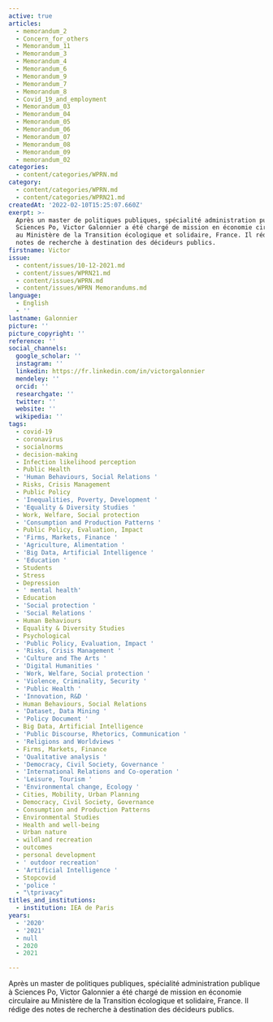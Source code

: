 ```yaml
---
active: true
articles:
  - memorandum_2
  - Concern_for_others
  - Memorandum_11
  - Memorandum_3
  - Memorandum_4
  - Memorandum_6
  - Memorandum_9
  - Memorandum_7
  - Memorandum_8
  - Covid_19_and_employment
  - Memorandum_03
  - Memorandum_04
  - Memorandum_05
  - Memorandum_06
  - Memorandum_07
  - Memorandum_08
  - Memorandum_09
  - memorandum_02
categories:
  - content/categories/WPRN.md
category:
  - content/categories/WPRN.md
  - content/categories/WPRN21.md
createdAt: '2022-02-10T15:25:07.660Z'
exerpt: >-
  Après un master de politiques publiques, spécialité administration publique à
  Sciences Po, Victor Galonnier a été chargé de mission en économie circulaire
  au Ministère de la Transition écologique et solidaire, France. Il rédige des
  notes de recherche à destination des décideurs publics.
firstname: Victor
issue:
  - content/issues/10-12-2021.md
  - content/issues/WPRN21.md
  - content/issues/WPRN.md
  - content/issues/WPRN Memorandums.md
language:
  - English
  - ''
lastname: Galonnier
picture: ''
picture_copyright: ''
reference: ''
social_channels:
  google_scholar: ''
  instagram: ''
  linkedin: https://fr.linkedin.com/in/victorgalonnier
  mendeley: ''
  orcid: ''
  researchgate: ''
  twitter: ''
  website: ''
  wikipedia: ''
tags:
  - covid-19
  - coronavirus
  - socialnorms
  - decision-making
  - Infection likelihood perception
  - Public Health
  - 'Human Behaviours, Social Relations '
  - Risks, Crisis Management
  - Public Policy
  - 'Inequalities, Poverty, Development '
  - 'Equality & Diversity Studies '
  - Work, Welfare, Social protection
  - 'Consumption and Production Patterns '
  - Public Policy, Evaluation, Impact
  - 'Firms, Markets, Finance '
  - 'Agriculture, Alimentation '
  - 'Big Data, Artificial Intelligence '
  - 'Education '
  - Students
  - Stress
  - Depression
  - ' mental health'
  - Education
  - 'Social protection '
  - 'Social Relations '
  - Human Behaviours
  - Equality & Diversity Studies
  - Psychological
  - 'Public Policy, Evaluation, Impact '
  - 'Risks, Crisis Management '
  - 'Culture and The Arts '
  - 'Digital Humanities '
  - 'Work, Welfare, Social protection '
  - 'Violence, Criminality, Security '
  - 'Public Health '
  - 'Innovation, R&D '
  - Human Behaviours, Social Relations
  - 'Dataset, Data Mining '
  - 'Policy Document '
  - Big Data, Artificial Intelligence
  - 'Public Discourse, Rhetorics, Communication '
  - 'Religions and Worldviews '
  - Firms, Markets, Finance
  - 'Qualitative analysis '
  - 'Democracy, Civil Society, Governance '
  - 'International Relations and Co-operation '
  - 'Leisure, Tourism '
  - 'Environmental change, Ecology '
  - Cities, Mobility, Urban Planning
  - Democracy, Civil Society, Governance
  - Consumption and Production Patterns
  - Environmental Studies
  - Health and well-being
  - Urban nature
  - wildland recreation
  - outcomes
  - personal development
  - ' outdoor recreation'
  - 'Artificial Intelligence '
  - Stopcovid
  - 'police '
  - "\tprivacy"
titles_and_institutions:
  - institution: IEA de Paris
years:
  - '2020'
  - '2021'
  - null
  - 2020
  - 2021

---
```

Après un master de politiques publiques, spécialité administration publique à Sciences Po, Victor Galonnier a été chargé de mission en économie circulaire au Ministère de la Transition écologique et solidaire, France. Il rédige des notes de recherche à destination des décideurs publics.